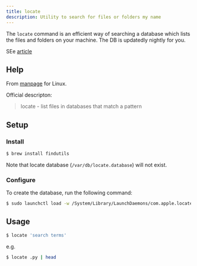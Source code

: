 ```yaml
---
title: locate
description: Utility to search for files or folders my name
---
```


The `locate` command is an efficient way of searching a database which lists the files and folders on your machine. The DB is updatedly nightly for you.

SEe [article](https://www.bonusbits.com/wiki/HowTo:Install_Locate_on_MacOS_with_Homebrew)


## Help

From [manpage](https://man7.org/linux/man-pages/man1/locate.1.html) for Linux.

Official descripton:

> locate - list files in databases that match a pattern


## Setup

### Install

```sh
$ brew install findutils
```

Note that locate database (`/var/db/locate.database`) will not exist.

### Configure

To create the database, run the following command:

```sh
$ sudo launchctl load -w /System/Library/LaunchDaemons/com.apple.locate.plist
```


## Usage

```sh
$ locate 'search terms'
```

e.g.

```sh
$ locate .py | head
```
